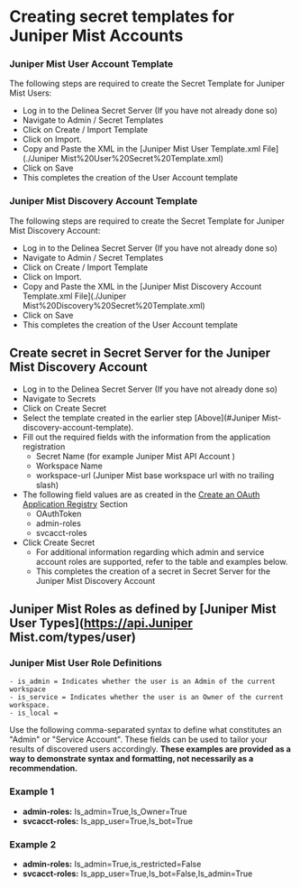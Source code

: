 # Creating secret templates for Juniper Mist Accounts 

### Juniper Mist User Account Template

The following steps are required to create the Secret Template for Juniper Mist Users:

- Log in to the Delinea Secret Server (If you have not already done so)
- Navigate to Admin / Secret Templates
- Click on Create / Import Template
- Click on Import.
- Copy and Paste the XML in the [Juniper Mist User Template.xml File](./Juniper Mist%20User%20Secret%20Template.xml)
- Click on Save
- This completes the creation of the User Account template

### Juniper Mist Discovery Account Template

The following steps are required to create the Secret Template for Juniper Mist Discovery Account:

- Log in to the Delinea Secret Server (If you have not already done so)
- Navigate to Admin / Secret Templates
- Click on Create / Import Template
- Click on Import.
- Copy and Paste the XML in the [Juniper Mist Discovery Account Template.xml File](./Juniper Mist%20Discovery%20Secret%20Template.xml)
- Click on Save
- This completes the creation of the User Account template


## Create secret in Secret Server for the Juniper Mist Discovery Account
 
- Log in to the Delinea Secret Server (If you have not already done so)
- Navigate to Secrets
- Click on Create Secret
- Select the template created in the earlier step [Above](#Juniper Mist-discovery-account-template).
- Fill out the required fields with the information from the application registration
    - Secret Name (for example Juniper Mist API Account )
    - Workspace Name
    - workspace-url (Juniper Mist base workspace url with no trailing slash)
- The following field values are as created in the [Create an OAuth Application Registry](../Instructions.md/#create-an-oauth-application-registry) Section
    - OAuthToken
    - admin-roles
    - svcacct-roles
- Click Create Secret
  - For additional information regarding which admin and service account roles are supported, refer to the table and examples below.
  - This completes the creation of a secret in Secret Server for the Juniper Mist Discovery Account


## Juniper Mist Roles as defined by [Juniper Mist User Types](https://api.Juniper Mist.com/types/user)
### Juniper Mist User Role Definitions
```
- is_admin = Indicates whether the user is an Admin of the current workspace
- is_service = Indicates whether the user is an Owner of the current workspace.
- is_local =
```
Use the following comma-separated syntax to define what constitutes an "Admin" or "Service Account". These fields can be used to tailor your results of discovered users accordingly. **These examples are provided as a way to demonstrate syntax and formatting, not necessarily as a recommendation.**
### Example 1
- **admin-roles:** Is_admin=True,Is_Owner=True
- **svcacct-roles:** Is_app_user=True,Is_bot=True
### Example 2
- **admin-roles:** Is_admin=True,is_restricted=False
- **svcacct-roles:** Is_app_user=True,Is_bot=False,Is_admin=True